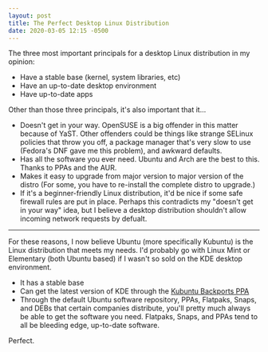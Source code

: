 ```yaml
---
layout: post
title: The Perfect Desktop Linux Distribution
date: 2020-03-05 12:15 -0500
---
```


The three most important principals for a desktop Linux distribution in my opinion:

- Have a stable base (kernel, system libraries, etc)
- Have an up-to-date desktop environment
- Have up-to-date apps

Other than those three principals, it's also important that it...

- Doesn't get in your way. OpenSUSE is a big offender in this matter because of YaST. Other offenders could be things like strange SELinux policies that throw you off, a package manager that's very slow to use (Fedora's DNF gave me this problem), and awkward defaults.
- Has all the software you ever need. Ubuntu and Arch are the best to this. Thanks to PPAs and the AUR.
- Makes it easy to upgrade from major version to major version of the distro (For some, you have to re-install the complete distro to upgrade.)
- If it's a beginner-friendly Linux distribution, it'd be nice if some safe firewall rules are put in place. Perhaps this contradicts my "doesn't get in your way" idea, but I believe a desktop distribution shouldn't allow incoming network requests by defualt.

---

For these reasons, I now believe Ubuntu (more specifically Kubuntu) is the Linux distribution that meets my needs. I'd probably go with Linux Mint or Elementary (both Ubuntu based) if I wasn't so sold on the KDE desktop environment.

- It has a stable base
- Can get the latest version of KDE through the [Kubuntu Backports PPA](https://launchpad.net/~kubuntu-ppa/+archive/ubuntu/backports)
- Through the default Ubuntu software repository, PPAs, Flatpaks, Snaps, and DEBs that certain companies distribute, you'll pretty much always be able to get the software you need. Flatpaks, Snaps, and PPAs tend to all be bleeding edge, up-to-date software.

Perfect.
